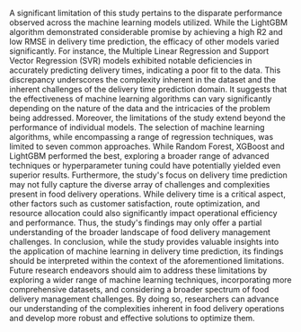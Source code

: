 A significant limitation of this study pertains to the disparate performance observed across the 
machine learning models utilized. While the LightGBM algorithm demonstrated considerable 
promise by achieving a high R2 and low RMSE in delivery time prediction, the efficacy of 
other models varied significantly. For instance, the Multiple Linear Regression and Support 
Vector Regression (SVR) models exhibited notable deficiencies in accurately predicting 
delivery times, indicating a poor fit to the data. This discrepancy underscores the complexity 
inherent in the dataset and the inherent challenges of the delivery time prediction domain. It 
suggests that the effectiveness of machine learning algorithms can vary significantly depending 
on the nature of the data and the intricacies of the problem being addressed. 
Moreover, the limitations of the study extend beyond the performance of individual models. 
The selection of machine learning algorithms, while encompassing a range of regression 
techniques, was limited to seven common approaches. While Random Forest, XGBoost and 
LightGBM performed the best, exploring a broader range of advanced techniques or 
hyperparameter tuning could have potentially yielded even superior results. 
Furthermore, the study's focus on delivery time prediction may not fully capture the diverse 
array of challenges and complexities present in food delivery operations. While delivery time 
is a critical aspect, other factors such as customer satisfaction, route optimization, and resource 
allocation could also significantly impact operational efficiency and performance. Thus, the 
study's findings may only offer a partial understanding of the broader landscape of food 
delivery management challenges. 
In conclusion, while the study provides valuable insights into the application of machine 
learning in delivery time prediction, its findings should be interpreted within the context of the 
aforementioned limitations. Future research endeavors should aim to address these limitations 
by exploring a wider range of machine learning techniques, incorporating more comprehensive 
datasets, and considering a broader spectrum of food delivery management challenges. By 
doing so, researchers can advance our understanding of the complexities inherent in food 
delivery operations and develop more robust and effective solutions to optimize them.
